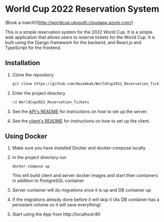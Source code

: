 # World Cup 2022 Reservation System

(Book a match!)[http://worldcup.uksouth.cloudapp.azure.com/]

This is a simple reservation system for the 2022 World Cup. It is a simple web application that allows users to reserve tickets for the World Cup. It is built using the Django framework for the backend, and React.js and TypeScript for the frontend.

## Installation

1. Clone the repository

    ```bash
    git clone https://github.com/Hazemkak/WorldCup2022_Reservation_Tickets.git
    ```

2. Enter the project directory

    ```bash
    cd WorldCup2022_Reservation_Tickets
    ```

3. See the [API's README](server/README.md) for instructions on how to set up the server.

4. See the [client's README](client/README.md) for instructions on how to set up the client.

## Using Docker

1. Make sure you have installed Docker and docker-compose locally

2. In the project directory run
    ```
    docker-compose up
    ```
    This will build client and server docker images and start thier containers in addition to PostgreSQL container

3. Server container will do migrations once it is up and DB container up

4. If the migrations already done before it will skip it (As DB container has a persistant volume so it will save everything)

5. Start using the App from http://localhost:80
